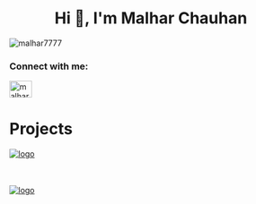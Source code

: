 <h1 align="center">Hi 👋, I'm Malhar Chauhan</h1>

<p align="left"> <img src="https://komarev.com/ghpvc/?username=malhar7777&label=Profile%20views&color=0e75b6&style=flat" alt="malhar7777" /> </p>


<h3 align="left">Connect with me:</h3>
<p align="left">
<a href="https://twitter.com/malhar_7" target="blank"><img align="center" src="https://raw.githubusercontent.com/rahuldkjain/github-profile-readme-generator/master/src/images/icons/Social/twitter.svg" alt="malhar_7" height="30" width="40" /></a>
</p>

# Projects
<a href="https://job-nodes.vercel.app/" target="blank">![logo](https://github.com/malharchauhan7/malharchauhan7/assets/72789303/243a3604-8643-4268-b79e-6d7b62b53921) </a>

<br></br>
<a target="_blank" href="https://dulcet-gumption-c97ca7.netlify.app/" >![logo](https://github.com/malharchauhan7/malharchauhan7/assets/72789303/311c20cc-57b6-4c2f-813a-9520186c4220) 
</a> 

